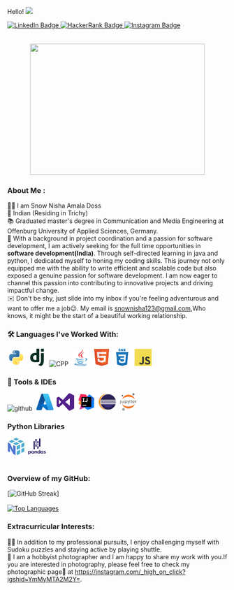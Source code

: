 Hello!
  <img src="https://media.giphy.com/media/hvRJCLFzcasrR4ia7z/giphy.gif" width="30px"/>
  
  <div id="badges">
   <a href="https://www.linkedin.com/in/snow-nisha-amala-doss-5452a9117/">
    <img src="https://img.shields.io/badge/LinkedIn-blue?style=for-the-badge&logo=linkedin&logoColor=white" alt="LinkedIn Badge"/>
  </a>
 
  <a href="https://www.hackerrank.com/snownisha123">
    <img src="https://img.shields.io/badge/HackerRank-grey?style=for-the-badge&logo=HackerRank&logoColor=white" alt="HackerRank Badge"/>
  </a>
 
  <a href="https://www.instagram.com/snow_nishaa/">
    <img src="https://img.shields.io/badge/Instagram-pink?style=for-the-badge&logo=Instagram&logoColor=violet" alt="Instagram Badge"/>
  </a>
  <br>
 <img src="https://komarev.com/ghpvc/?username=snownisha&style=flat-square&color=blue" alt=""/>
</div>
<br>

<div align="center">
  <img src="https://media.giphy.com/media/BferOKonYOspm28AiB/giphy.gif" width="400" height="300"/>
</div>


### About Me :
:mage_woman: I am Snow Nisha Amala Doss<br>
:house_with_garden: Indian (Residing in Trichy)<br>
:books: Graduated master's degree in Communication and Media Engineering at Offenburg University of Applied Sciences, Germany.<br>
:dart: With a background in project coordination and a passion for software development, I am actively seeking for the full time opportunities in **software development(India)**. Through self-directed learning in java and python, I dedicated myself to honing my coding skills. This journey not only equipped me with the ability to write efficient and scalable code but also exposed a genuine passion for software development. I am now eager to channel this passion into contributing to innovative projects and driving impactful change.<br>
:envelope: Don't be shy, just slide into my inbox if you're feeling adventurous and want to offer me a job:wink:. My email is snownisha123@gmail.com,Who knows, it might be the start of a beautiful working relationship.

### :hammer_and_wrench: Languages I've Worked With:
<div>
 <img src="https://github.com/devicons/devicon/blob/master/icons/python/python-original.svg"  title="Python" alt="Python" width="40" height="40"/>&nbsp;
 <img src="https://github.com/devicons/devicon/blob/master/icons/django/django-plain.svg"  title="Django" alt="Django" width="40" height="40"/>&nbsp;
 <img src="https://github.com/isocpp/logos/blob/master/cpp_logo.png"  title="cpp" alt="CPP" width="40" height="40"/>&nbsp;
 <img src="https://github.com/devicons/devicon/blob/master/icons/java/java-original.svg"  title="cpp" alt="CPP" width="40" height="40"/>&nbsp;
 <img src="https://github.com/devicons/devicon/blob/master/icons/html5/html5-original.svg" title="HTML5" alt="HTML" width="40" height="40"/>&nbsp; 
 <img src="https://github.com/devicons/devicon/blob/master/icons/css3/css3-plain-wordmark.svg"  title="CSS3" alt="CSS" width="40" height="40"/>&nbsp; 
 <img src="https://github.com/devicons/devicon/blob/master/icons/javascript/javascript-original.svg" title="js" alt="js" width="40" height="40"/>&nbsp;
 

</div>

### :wrench: Tools & IDEs
<div>
<img src="https://github.com/snownisha/snownisha/assets/93483438/b0fc60fa-a231-45f8-a522-e095023fac05"  title="github" alt="github" width="40" height="40"/>&nbsp;
<img src="https://github.com/devicons/devicon/blob/master/icons/azure/azure-original.svg"  title="azure_repo" alt="azure" width="40" height="40"/>&nbsp;
<img src="https://github.com/devicons/devicon/blob/master/icons/visualstudio/visualstudio-plain.svg" title="Visual Studio Code" alt="VSC" width="40" height="40"/>&nbsp;
<img src="https://github.com/devicons/devicon/blob/master/icons/intellij/intellij-original.svg" title="IntelliJ IDEA" alt="IntelliJ IDEA" width="40" height="40"/>&nbsp;
<img src="https://github.com/devicons/devicon/blob/master/icons/eclipse/eclipse-original.svg" title="Eclipse" alt="Eclipse" width="40" height="40"/>&nbsp;
<img src="https://github.com/devicons/devicon/blob/master/icons/jupyter/jupyter-original-wordmark.svg" title="Jupyter" alt="Jupyter" width="40" height="40"/>&nbsp;
</div>

### Python Libraries
<div>
<img src="https://github.com/devicons/devicon/blob/master/icons/numpy/numpy-original.svg"  title="Numpy" alt="Numpy" width="40" height="40"/>&nbsp;
<img src="https://github.com/devicons/devicon/blob/master/icons/pandas/pandas-plain-wordmark.svg"  title="pandas" alt="pandas" width="40" height="40"/>&nbsp;

</div>
<br>

### Overview of my GitHub:
[![GitHub Streak](http://github-readme-streak-stats.herokuapp.com?user=snownisha&theme=dark&background=000000)] <br><br>
[![Top Languages](https://github-readme-stats.vercel.app/api/top-langs/?username=snownisha&layout=compact&langs_count=4&theme=vision-friendly-dark)](https://github.com/snownisha)


### Extracurricular Interests: 
💁‍♀️ In addition to my professional pursuits, I enjoy challenging myself with Sudoku puzzles and staying active by playing shuttle.<br>
:camera_flash: I am a hobbyist photographer and I am happy to share my work with you.If you are interested in photography, please feel free to check my photographic page🎥 at https://instagram.com/_high_on_click?igshid=YmMyMTA2M2Y=.

